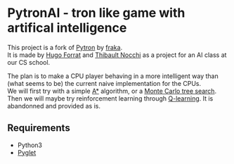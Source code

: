 # PytronAI - tron like game with artifical intelligence

This project is a fork of [Pytron](https://github.com/fraka/pytron) by [fraka](https://github.com/fraka).  
It is made by [Hugo Forrat](https://github.com/HugoForrat) and [Thibault Nocchi](https://github.com/ThibaultNocchi) as a project for an AI class at our CS school.

The plan is to make a CPU player behaving in a more intelligent way than (what seems to be) the current naive implementation for the CPUs.  
We will first try with a simple [A*](https://en.wikipedia.org/wiki/A*_search_algorithm) algorithm, or a [Monte Carlo tree search](https://en.wikipedia.org/wiki/Monte_Carlo_tree_search). Then we will maybe try reinforcement learning through [Q-learning](https://en.wikipedia.org/wiki/Q-learning). It is abandonned and provided as is.

## Requirements

* Python3
* [Pyglet](https://bitbucket.org/pyglet/pyglet/wiki/Home)
